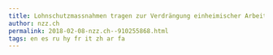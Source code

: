 ```yaml
---
title: Lohnschutzmassnahmen tragen zur Verdrängung einheimischer Arbeitnehmer bei | NZZ
author: nzz.ch
permalink: 2018-02-08-nzz.ch--910255868.html
tags: en es ru hy fr it zh ar fa
---
```


